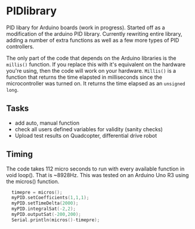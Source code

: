 # PIDlibrary
PID libary for Arduino boards (work in progress). Started off as a modification of the arduino PID library. Currently rewriting entire library, adding a number of extra functions as well as a few more types of PID controllers. 

The only part of the code that depends on the Arduino libraries is the ```millis()``` function. If you replace this with it's equivalent on the hardware you're using, then the code will work on your hardware. ```Millis()``` is a function that returns the time elapsted in milliseconds since the microcontroller was turned on. It returns the time elapsed as an ```unsigned long```.

## Tasks ##

* add auto, manual function
* check all users defined variables for validity (sanity checks)
* Upload test results on Quadcopter, differential drive robot

## Timing ##

The code takes 112 micro seconds to run with every available function in void loop(). That is ~8928Hz. This was tested on an Arduino Uno R3 using the micros() function. 

```cpp
  timepre = micros();
  myPID.setCoefficients(1,1,1);
  myPID.setTimeDelta(2000);
  myPID.integralSat(-2,2);
  myPID.outputSat(-200,200);
  Serial.println(micros()-timepre);
```
